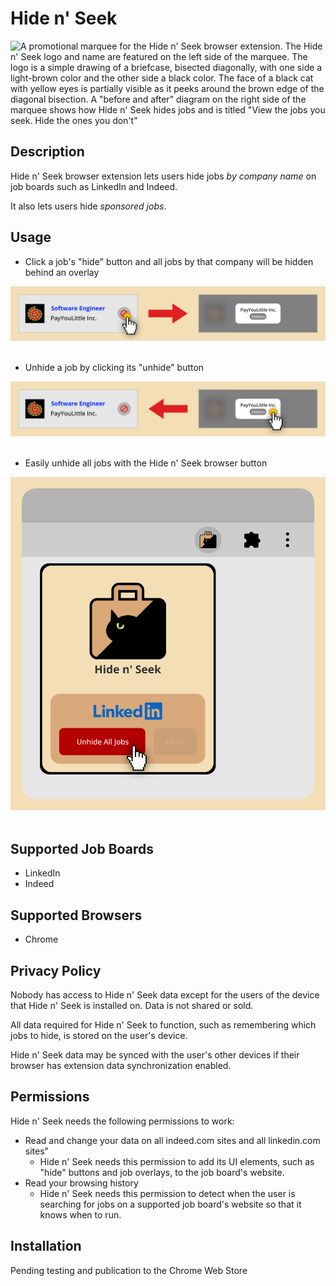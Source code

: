 # **Hide n' Seek**

![A promotional marquee for the Hide n' Seek browser extension. The Hide n' Seek logo and name are featured on the left side of the marquee. The logo is a simple drawing of a briefcase, bisected diagonally, with one side a light-brown color and the other side a black color. The face of a black cat with yellow eyes is partially visible as it peeks around the brown edge of the diagonal bisection. A "before and after" diagram on the right side of the marquee shows how Hide n' Seek hides jobs and is titled "View the jobs you seek. Hide the ones you don't"](/images/promotional-marquee-normalized.svg)

## **Description**

Hide n' Seek browser extension lets users hide jobs _by company name_ on job boards such as LinkedIn and Indeed.

It also lets users hide _sponsored jobs_.

## **Usage**

- Click a job's "hide" button and all jobs by that company will be hidden behind an overlay

![A "before and after" diagram shows the effect of hiding a job](/images/usage-hide-job-normalized.svg)<br><br>

- Unhide a job by clicking its "unhide" button

![A "before and after" diagram shows the effect of unhiding a job](/images/usage-unhide-job-normalized.svg)<br><br>

- Easily unhide all jobs with the Hide n' Seek browser button

![A diagram of Hide n' Seeks browser button, along with its popup, shows an option to unhide all jobs (along with an undo button).](/images/usage-unhide-all-jobs-normalized.svg)<br><br>

## **Supported Job Boards**

- LinkedIn
- Indeed

## **Supported Browsers**

- Chrome

## **Privacy Policy**

Nobody has access to Hide n' Seek data except for the users of the device that Hide n' Seek is installed on. Data is not shared or sold.

All data required for Hide n' Seek to function, such as remembering which jobs to hide, is stored on the user's device.

Hide n' Seek data may be synced with the user's other devices if their browser has extension data synchronization enabled.

## **Permissions**

Hide n' Seek needs the following permissions to work:

- Read and change your data on all indeed.com sites and all linkedin.com sites"
  - Hide n' Seek needs this permission to add its UI elements, such as "hide" buttons and job overlays, to the job board's website.
- Read your browsing history
  - Hide n' Seek needs this permission to detect when the user is searching for jobs on a supported job board's website so that it knows when to run.

## **Installation**

Pending testing and publication to the Chrome Web Store
